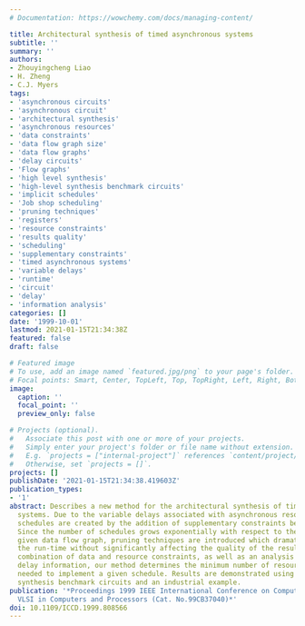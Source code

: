 ```yaml
---
# Documentation: https://wowchemy.com/docs/managing-content/

title: Architectural synthesis of timed asynchronous systems
subtitle: ''
summary: ''
authors:
- Zhouyingcheng Liao
- H. Zheng
- C.J. Myers
tags:
- 'asynchronous circuits'
- 'asynchronous circuit'
- 'architectural synthesis'
- 'asynchronous resources'
- 'data constraints'
- 'data flow graph size'
- 'data flow graphs'
- 'delay circuits'
- 'Flow graphs'
- 'high level synthesis'
- 'high-level synthesis benchmark circuits'
- 'implicit schedules'
- 'Job shop scheduling'
- 'pruning techniques'
- 'registers'
- 'resource constraints'
- 'results quality'
- 'scheduling'
- 'supplementary constraints'
- 'timed asynchronous systems'
- 'variable delays'
- 'runtime'
- 'circuit'
- 'delay'
- 'information analysis'
categories: []
date: '1999-10-01'
lastmod: 2021-01-15T21:34:38Z
featured: false
draft: false

# Featured image
# To use, add an image named `featured.jpg/png` to your page's folder.
# Focal points: Smart, Center, TopLeft, Top, TopRight, Left, Right, BottomLeft, Bottom, BottomRight.
image:
  caption: ''
  focal_point: ''
  preview_only: false

# Projects (optional).
#   Associate this post with one or more of your projects.
#   Simply enter your project's folder or file name without extension.
#   E.g. `projects = ["internal-project"]` references `content/project/deep-learning/index.md`.
#   Otherwise, set `projects = []`.
projects: []
publishDate: '2021-01-15T21:34:38.419603Z'
publication_types:
- '1'
abstract: Describes a new method for the architectural synthesis of timed asynchronous
  systems. Due to the variable delays associated with asynchronous resources, implicit
  schedules are created by the addition of supplementary constraints between resources.
  Since the number of schedules grows exponentially with respect to the size of the
  given data flow graph, pruning techniques are introduced which dramatically improve
  the run-time without significantly affecting the quality of the results. Using a
  combination of data and resource constraints, as well as an analysis of bounded
  delay information, our method determines the minimum number of resources and registers
  needed to implement a given schedule. Results are demonstrated using some high-level
  synthesis benchmark circuits and an industrial example.
publication: '*Proceedings 1999 IEEE International Conference on Computer Design:
  VLSI in Computers and Processors (Cat. No.99CB37040)*'
doi: 10.1109/ICCD.1999.808566
---
```

